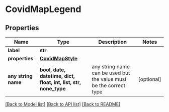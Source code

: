 # CovidMapLegend


## Properties
Name | Type | Description | Notes
------------ | ------------- | ------------- | -------------
**label** | **str** |  | 
**properties** | [**CovidMapStyle**](CovidMapStyle.md) |  | 
**any string name** | **bool, date, datetime, dict, float, int, list, str, none_type** | any string name can be used but the value must be the correct type | [optional]

[[Back to Model list]](../README.md#documentation-for-models) [[Back to API list]](../README.md#documentation-for-api-endpoints) [[Back to README]](../README.md)


